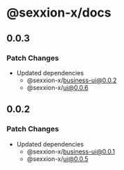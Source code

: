 # @sexxion-x/docs

## 0.0.3

### Patch Changes

- Updated dependencies
  - @sexxion-x/business-ui@0.0.2
  - @sexxion-x/ui@0.0.6

## 0.0.2

### Patch Changes

- Updated dependencies
  - @sexxion-x/business-ui@0.0.1
  - @sexxion-x/ui@0.0.5
